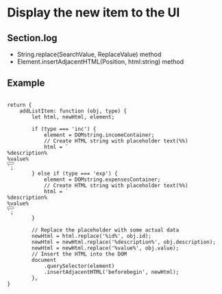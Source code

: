# Display the new item to the UI

## Section.log

- String.replace(SearchValue, ReplaceValue) method
- Element.insertAdjacentHTML(Position, html:string) method

## Example

<pre><code>
return {
    addListItem: function (obj, type) {
        let html, newHtml, element;

        if (type === 'inc') {
            element = DOMstring.incomeContainer;
            // Create HTML string with placeholder text(%%)
            html = `<div class="item clearfix" id="income-$%id%"><div class="item__description">%description%</div><div class="right clearfix"><div class="item__value">%value%</div><div class="item__delete"><button class="item__delete--btn"><i class="ion-ios-close-outline"></i></button></div></div></div>`;
        } else if (type === 'exp') {
            element = DOMstring.expensesContainer;
            // Create HTML string with placeholder text(%%)
            html = `<div class="item clearfix" id="expense-%id%"><div class="item__description">%description%</div><div class="right clearfix"><div class="item__value">%value%</div><div class="item__delete"><button class="item__delete--btn"><i class="ion-ios-close-outline"></i></button></div></div></div>`;
        }

        // Replace the placeholder with some actual data
        newHtml = html.replace('%id%', obj.id);
        newHtml = newHtml.replace('%description%', obj.description);
        newHtml = newHtml.replace('%value%', obj.value);
        // Insert the HTML into the DOM
        document
            .querySelector(element)
            .insertAdjacentHTML('beforebegin', newHtml);
        },
}
</code></pre>
